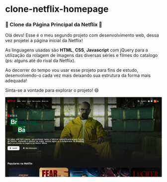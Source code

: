 # clone-netflix-homepage

### :movie_camera: Clone da Página Principal da Netflix :movie_camera:

Olá devs! Esse é o meu segundo projeto com desenvolvimento web, dessa vez projetei a página inicial da Netflix!

As linguagens usadas são **HTML**, **CSS**, **Javascript** com jQuery para a utilização da rolagem de imagens das diversas séries e filmes do catalogo (ps: alguns até do rival da Netflix).

Ao decorrer do tempo vou usar esse projeto para fins de estudo, desenvolvendo-o cada vez mais deixando sua estrutura da forma mais adequada!

Sinta-se a vontade para explorar o projeto! :smile:

![alt text](img/captura-netflix.PNG)



